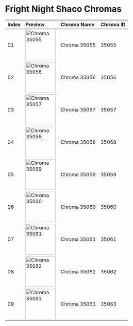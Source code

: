 # Fright Night Shaco Chromas

| Index | Preview | Chroma Name | Chroma ID |
|:---|:---|:---|:---|
| 01 | <img src='https://raw.communitydragon.org/latest/plugins/rcp-be-lol-game-data/global/default/v1/champion-chroma-images/35/35055.png' alt='Chroma 35055' width='100'> | Chroma 35055 | 35055 |
| 02 | <img src='https://raw.communitydragon.org/latest/plugins/rcp-be-lol-game-data/global/default/v1/champion-chroma-images/35/35056.png' alt='Chroma 35056' width='100'> | Chroma 35056 | 35056 |
| 03 | <img src='https://raw.communitydragon.org/latest/plugins/rcp-be-lol-game-data/global/default/v1/champion-chroma-images/35/35057.png' alt='Chroma 35057' width='100'> | Chroma 35057 | 35057 |
| 04 | <img src='https://raw.communitydragon.org/latest/plugins/rcp-be-lol-game-data/global/default/v1/champion-chroma-images/35/35058.png' alt='Chroma 35058' width='100'> | Chroma 35058 | 35058 |
| 05 | <img src='https://raw.communitydragon.org/latest/plugins/rcp-be-lol-game-data/global/default/v1/champion-chroma-images/35/35059.png' alt='Chroma 35059' width='100'> | Chroma 35059 | 35059 |
| 06 | <img src='https://raw.communitydragon.org/latest/plugins/rcp-be-lol-game-data/global/default/v1/champion-chroma-images/35/35060.png' alt='Chroma 35060' width='100'> | Chroma 35060 | 35060 |
| 07 | <img src='https://raw.communitydragon.org/latest/plugins/rcp-be-lol-game-data/global/default/v1/champion-chroma-images/35/35061.png' alt='Chroma 35061' width='100'> | Chroma 35061 | 35061 |
| 08 | <img src='https://raw.communitydragon.org/latest/plugins/rcp-be-lol-game-data/global/default/v1/champion-chroma-images/35/35062.png' alt='Chroma 35062' width='100'> | Chroma 35062 | 35062 |
| 09 | <img src='https://raw.communitydragon.org/latest/plugins/rcp-be-lol-game-data/global/default/v1/champion-chroma-images/35/35063.png' alt='Chroma 35063' width='100'> | Chroma 35063 | 35063 |
